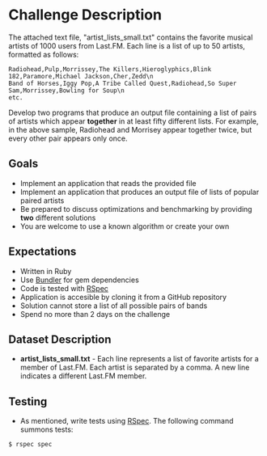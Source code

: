 # Challenge Description


The attached text file, "artist_lists_small.txt" contains the favorite musical artists of 1000 users from Last.FM. Each line is a list of up to 50 artists, formatted as follows:

<pre><code>Radiohead,Pulp,Morrissey,The Killers,Hieroglyphics,Blink 182,Paramore,Michael Jackson,Cher,Zedd\n
Band of Horses,Iggy Pop,A Tribe Called Quest,Radiohead,So Super Sam,Morrissey,Bowling for Soup\n
etc. </pre></code>

Develop two programs that produce an output file containing a list of pairs of artists which appear **together** in at least fifty different lists. For example, in the above sample, Radiohead and Morrisey appear together twice, but every other pair appears only once.


## Goals

- Implement an application that reads the provided file
- Implement an application that produces an output file of lists of popular paired artists
- Be prepared to discuss optimizations and benchmarking by providing **two** different solutions
- You are welcome to use a known algorithm or create your own


## Expectations

- Written in Ruby
- Use [Bundler](http://bundler.io) for gem dependencies
- Code is tested with [RSpec](http://rspec.info/)
- Application is accesible by cloning it from a GitHub repository
- Solution cannot store a list of all possible pairs of bands
- Spend no more than 2 days on the challenge


## Dataset Description

- **artist_lists_small.txt** - Each line represents a list of favorite artists for a member of Last.FM. Each artist is separated by a comma. A new line indicates a different Last.FM member.


## Testing

- As mentioned, write tests using [RSpec](http://rspec.info/). The following command summons tests:

<pre><code>$ rspec spec</pre></code>

